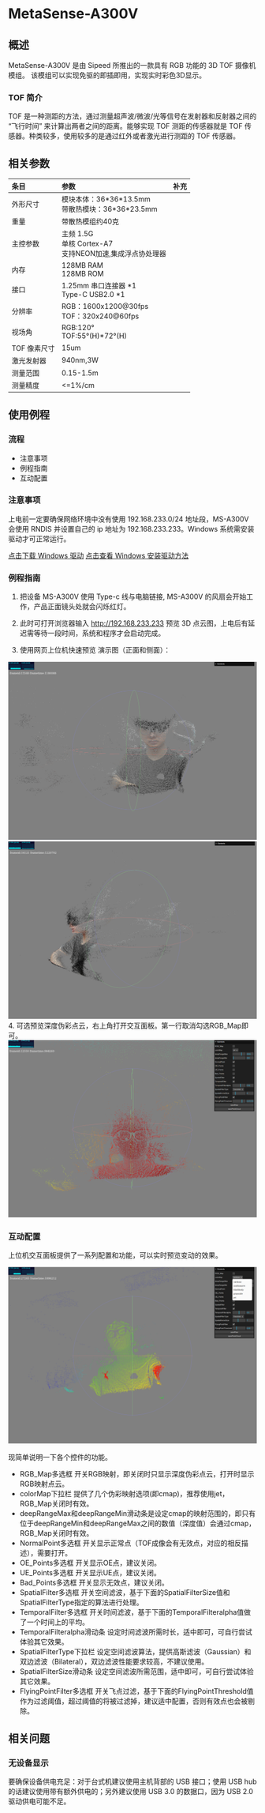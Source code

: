 # MetaSense-A300V

## 概述

MetaSense-A300V 是由 Sipeed 所推出的一款具有 RGB 功能的 3D TOF 摄像机模组。
该模组可以实现免驱的即插即用，实现实时彩色3D显示。

### TOF 简介

TOF 是一种测距的方法，通过测量超声波/微波/光等信号在发射器和反射器之间的 “飞行时间” 来计算出两者之间的距离。能够实现 TOF 测距的传感器就是 TOF 传感器。种类较多，使用较多的是通过红外或者激光进行测距的 TOF 传感器。

## 相关参数

| 条目         | 参数                                                               | 补充 |
| :----------- | :----------------------------------------------------------------- | :--- |
| 外形尺寸     | 模块本体：36\*36\*13.5mm<br>带散热模块：36\*36\*23.5mm                  |      |
| 重量         | 带散热模组约40克                                                   |      |
| 主控参数     | 主频 1.5G<br> 单核 Cortex-A7<br>支持NEON加速,集成浮点协处理器 |      |
| 内存         | 128MB RAM<br>128MB ROM                                             |      |
| 接口         | 1.25mm 串口连接器 \*1 <br>Type-C USB2.0 \*1                        |      |
| 分辨率       | RGB：1600x1200@30fps<br>TOF：320x240@60fps                         |      |
| 视场角       | RGB:120°<br>TOF:55°(H)*72°(H)                                      |      |
| TOF 像素尺寸 | 15um                                                               |      |
| 激光发射器   | 940nm,3W                                                           |      |
| 测量范围     | 0.15-1.5m                                                          |      |
| 测量精度     | <=1%/cm                                                            |      |


## 使用例程

### 流程
- 注意事项
- 例程指南
- 互动配置
### 注意事项

上电前一定要确保网络环境中没有使用 192.168.233.0/24 地址段，MS-A300V 会使用 RNDIS 并设置自己的 ip 地址为 192.168.233.233。Windows 系统需安装驱动才可正常运行。
  
  [点击下载 Windows 驱动](https://dl.sipeed.com/shareURL/TOF/MetaSense/Drivers)
  [点击查看 Windows 安装驱动方法](./install_drivers.md)

### 例程指南

1. 把设备 MS-A300V 使用 Type-c 线与电脑链接, MS-A300V 的风扇会开始工作，产品正面镜头处就会闪烁红灯。

2. 此时可打开浏览器输入 http://192.168.233.233 预览 3D 点云图，上电后有延迟需等待一段时间，系统和程序才会启动完成。
3. 使用网页上位机快速预览 演示图（正面和侧面）：
   
![](assets/tof-1.jpg)
![](assets/tof-2.jpg)
4. 可选预览深度伪彩点云，右上角打开交互面板。第一行取消勾选RGB_Map即可。
![](assets/tof-3.jpg)

### 互动配置
上位机交互面板提供了一系列配置和功能，可以实时预览变动的效果。

![](assets/tof-4.jpg)

现简单说明一下各个控件的功能。
- RGB_Map多选框 开关RGB映射，即关闭时只显示深度伪彩点云，打开时显示RGB映射点云。
- colorMap下拉栏 提供了几个伪彩映射选项(即cmap)，推荐使用jet，RGB_Map关闭时有效。
- deepRangeMax和deepRangeMin滑动条是设定cmap的映射范围的，即只有位于deepRangeMin和deepRangeMax之间的数值（深度值）会通过cmap，RGB_Map关闭时有效。
- NormalPoint多选框 开关显示正常点（TOF成像会有无效点，对应的相反描述），需要打开。
- OE_Points多选框 开关显示OE点，建议关闭。
- UE_Points多选框 开关显示UE点，建议关闭。
- Bad_Points多选框 开关显示无效点，建议关闭。
- SpatialFilter多选框 开关空间滤波，基于下面的SpatialFilterSize值和SpatialFilterType指定的算法进行处理。
- TemporalFilter多选框 开关时间滤波，基于下面的TemporalFilteralpha值做了一个时间上的平均。
- TemporalFilteralpha滑动条 设定时间滤波所需时长，适中即可，可自行尝试体验其它效果。
- SpatialFilterType下拉栏 设定空间滤波算法，提供高斯滤波（Gaussian）和双边滤波（Bilateral），双边滤波性能要求较高，不建议使用。
- SpatialFilterSize滑动条 设定空间滤波所需范围，适中即可，可自行尝试体验其它效果。
- FlyingPointFilter多选框 开关飞点过滤，基于下面的FlyingPointThreshold值作为过滤阈值，超过阈值的将被过滤掉，建议适中配置，否则有效点也会被剔除。
  
## 相关问题

### 无设备显示

要确保设备供电充足：对于台式机建议使用主机背部的 USB 接口；使用 USB hub 的话建议使用带有额外供电的；另外建议使用 USB 3.0 的数据口，因为 USB 2.0 驱动供电可能不足。